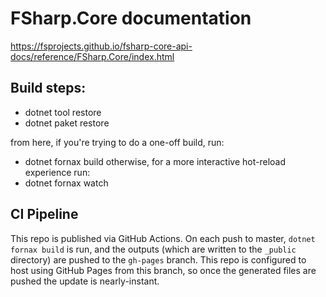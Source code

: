 # FSharp.Core documentation

https://fsprojects.github.io/fsharp-core-api-docs/reference/FSharp.Core/index.html

## Build steps:

* dotnet tool restore
* dotnet paket restore

from here, if you're trying to do a one-off build, run:
* dotnet fornax build
otherwise, for a more interactive hot-reload experience run:
* dotnet fornax watch

## CI Pipeline

This repo is published via GitHub Actions. On each push to master, `dotnet fornax build` is run, and the outputs (which are written to the `_public` directory) are pushed to the `gh-pages` branch. This repo is configured to host using GitHub Pages from this branch, so once the generated files are pushed the update is nearly-instant.
